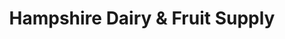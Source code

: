 ---
title: "Hampshire Dairy & Fruit Supply"
url: /christchurch/hampshire-dairy-and-fruit-supply/
shop: convenience
---
